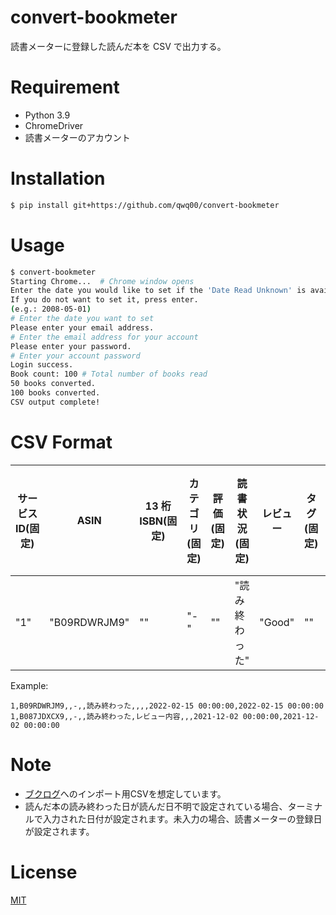 # convert-bookmeter

読書メーターに登録した読んだ本を CSV で出力する。

# Requirement

- Python 3.9
- ChromeDriver
- 読書メーターのアカウント

# Installation

```bash
$ pip install git+https://github.com/qwq00/convert-bookmeter
```

# Usage

```bash
$ convert-bookmeter
Starting Chrome...  # Chrome window opens
Enter the date you would like to set if the 'Date Read Unknown' is available.
If you do not want to set it, press enter.
(e.g.: 2008-05-01)
# Enter the date you want to set
Please enter your email address.
# Enter the email address for your account
Please enter your password.
# Enter your account password
Login success.
Book count: 100 # Total number of books read
50 books converted.
100 books converted.
CSV output complete!
```

# CSV Format

| サービス ID(固定) | ASIN         | 13 桁 ISBN(固定) | カテゴリ(固定) | 評価(固定) | 読書状況(固定) | レビュー | タグ(固定) | 非公開メモ(固定) | 登録日時              | 読了日                |
| ----------------- | ------------ | ---------------- | -------------- | ---------- | -------------- | -------- | ---------- | ---------------- | --------------------- | --------------------- |
| "1"               | "B09RDWRJM9" | ""               | "-"            | ""         | "読み終わった" | "Good"   | ""         | ""               | "2022-02-15 00:00:00" | "2022-02-15 00:00:00" |

Example:

```
1,B09RDWRJM9,,-,,読み終わった,,,,2022-02-15 00:00:00,2022-02-15 00:00:00
1,B087JDXCX9,,-,,読み終わった,レビュー内容,,,2021-12-02 00:00:00,2021-12-02 00:00:00
```

# Note

- [ブクログ](https://booklog.jp/)へのインポート用CSVを想定しています。
- 読んだ本の読み終わった日が読んだ日不明で設定されている場合、ターミナルで入力された日付が設定されます。未入力の場合、読書メーターの登録日が設定されます。

# License

[MIT](https://choosealicense.com/licenses/mit/)
